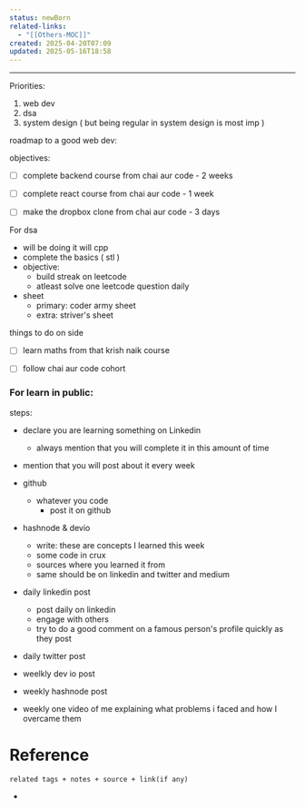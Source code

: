 ```yaml
---
status: newBorn
related-links:
  - "[[Others-MOC]]"
created: 2025-04-20T07:09
updated: 2025-05-16T18:58
---
```

---

Priorities:
1. web dev
2. dsa
3. system design ( but being regular in system design is most imp )


roadmap to a good web dev:

objectives:

- [ ] complete backend course from chai aur code - 2 weeks
- [ ] complete react course from chai aur code - 1 week
- [ ] make the dropbox clone from chai aur code - 3 days




For dsa 
- will be doing it will cpp
- complete the basics ( stl )
- objective:
	- build streak on leetcode
	- atleast solve one leetcode question daily
- sheet
	- primary: coder army sheet
	- extra: striver's sheet











things to do on side
- [ ] learn maths from that krish naik course
- [ ] follow chai aur code cohort


### For learn in public:

steps:
- declare you are learning something on Linkedin 
	- always mention that you will complete it in this amount of time
- mention that you will post about it every week
- github
	- whatever you code
		- post it on github
- hashnode & devio
	- write: these are concepts I learned this week
	- some code in crux
	- sources where you learned it from
	- same should be on linkedin and twitter and medium

- daily linkedin post
	- post daily on linkedin
	- engage with others
	- try to do a good comment on a famous person's profile quickly as they post
- daily twitter post
- weelkly dev io post
- weekly hashnode post
- weekly one video of me explaining what problems i faced and how I overcame them



# Reference
`related tags + notes + source + link(if any)`
 

- 
